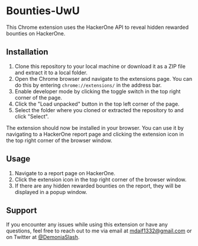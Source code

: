 # Bounties-UwU

This Chrome extension uses the HackerOne API to reveal hidden rewarded bounties on HackerOne.

## Installation

1. Clone this repository to your local machine or download it as a ZIP file and extract it to a local folder.
2. Open the Chrome browser and navigate to the extensions page. You can do this by entering `chrome://extensions/` in the address bar.
3. Enable developer mode by clicking the toggle switch in the top right corner of the page.
4. Click the "Load unpacked" button in the top left corner of the page.
5. Select the folder where you cloned or extracted the repository to and click "Select".

The extension should now be installed in your browser. You can use it by navigating to a HackerOne report page and clicking the extension icon in the top right corner of the browser window.

## Usage

1. Navigate to a report page on HackerOne.
2. Click the extension icon in the top right corner of the browser window.
3. If there are any hidden rewarded bounties on the report, they will be displayed in a popup window.

## Support

If you encounter any issues while using this extension or have any questions, feel free to reach out to me via email at mdaif1332@gmail.com or on Twitter at [@DemoniaSlash](https://twitter.com/DemoniaSlash).

